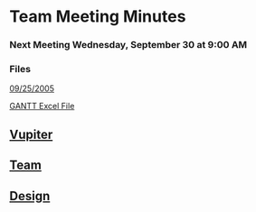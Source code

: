 # Team Meeting Minutes

### Next Meeting Wednesday, September 30 at 9:00 AM

### Files
[09/25/2005](https://ams0187.github.io/Vupiter/9_25_2020.pdf)

[GANTT Excel File](https://ams0187.github.io/Vupiter/VupiterGantt.xlsx)

## [Vupiter](https://ams0187.github.io/Vupiter/)

## [Team](https://ams0187.github.io/Vupiter/members)

## [Design](https://ams0187.github.io/Vupiter/design)

